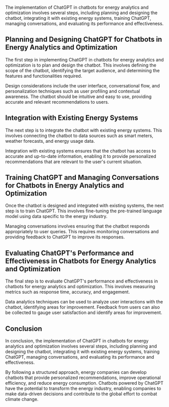 
The implementation of ChatGPT in chatbots for energy analytics and optimization involves several steps, including planning and designing the chatbot, integrating it with existing energy systems, training ChatGPT, managing conversations, and evaluating its performance and effectiveness.

Planning and Designing ChatGPT for Chatbots in Energy Analytics and Optimization
--------------------------------------------------------------------------------

The first step in implementing ChatGPT in chatbots for energy analytics and optimization is to plan and design the chatbot. This involves defining the scope of the chatbot, identifying the target audience, and determining the features and functionalities required.

Design considerations include the user interface, conversational flow, and personalization techniques such as user profiling and contextual awareness. The chatbot should be intuitive and easy to use, providing accurate and relevant recommendations to users.

Integration with Existing Energy Systems
----------------------------------------

The next step is to integrate the chatbot with existing energy systems. This involves connecting the chatbot to data sources such as smart meters, weather forecasts, and energy usage data.

Integration with existing systems ensures that the chatbot has access to accurate and up-to-date information, enabling it to provide personalized recommendations that are relevant to the user's current situation.

Training ChatGPT and Managing Conversations for Chatbots in Energy Analytics and Optimization
---------------------------------------------------------------------------------------------

Once the chatbot is designed and integrated with existing systems, the next step is to train ChatGPT. This involves fine-tuning the pre-trained language model using data specific to the energy industry.

Managing conversations involves ensuring that the chatbot responds appropriately to user queries. This requires monitoring conversations and providing feedback to ChatGPT to improve its responses.

Evaluating ChatGPT's Performance and Effectiveness in Chatbots for Energy Analytics and Optimization
----------------------------------------------------------------------------------------------------

The final step is to evaluate ChatGPT's performance and effectiveness in chatbots for energy analytics and optimization. This involves measuring metrics such as response time, accuracy, and engagement.

Data analytics techniques can be used to analyze user interactions with the chatbot, identifying areas for improvement. Feedback from users can also be collected to gauge user satisfaction and identify areas for improvement.

Conclusion
----------

In conclusion, the implementation of ChatGPT in chatbots for energy analytics and optimization involves several steps, including planning and designing the chatbot, integrating it with existing energy systems, training ChatGPT, managing conversations, and evaluating its performance and effectiveness.

By following a structured approach, energy companies can develop chatbots that provide personalized recommendations, improve operational efficiency, and reduce energy consumption. Chatbots powered by ChatGPT have the potential to transform the energy industry, enabling companies to make data-driven decisions and contribute to the global effort to combat climate change.
